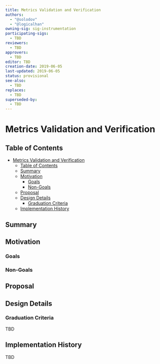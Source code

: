 ```yaml
---
title: Metrics Validation and Verification
authors:
  - "@solodov"
  - "@logicalhan"
owning-sig: sig-instrumentation
participating-sigs:
  - TBD
reviewers:
  - TBD
approvers:
  - TBD
editor: TBD
creation-date: 2019-06-05
last-updated: 2019-06-05
status: provisional
see-also:
  - TBD
replaces:
  - TBD
superseded-by:
  - TBD
---
```


# Metrics Validation and Verification

## Table of Contents

   * [Metrics Validation and Verification](#metrics-validation-and-verification)
      * [Table of Contents](#table-of-contents)
      * [Summary](#summary)
      * [Motivation](#motivation)
         * [Goals](#goals)
         * [Non-Goals](#non-goals)
      * [Proposal](#proposal)
      * [Design Details](#design-details)
         * [Graduation Criteria](#graduation-criteria)
      * [Implementation History](#implementation-history)


## Summary

## Motivation


### Goals

### Non-Goals

## Proposal

## Design Details

### Graduation Criteria

TBD

## Implementation History

TBD
